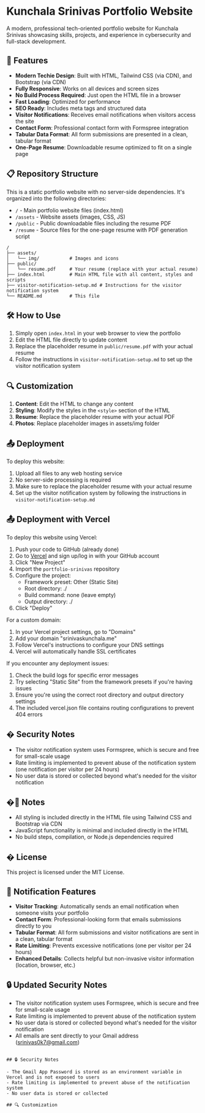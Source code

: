 # Kunchala Srinivas Portfolio Website

A modern, professional tech-oriented portfolio website for Kunchala Srinivas showcasing skills, projects, and experience in cybersecurity and full-stack development.

## 🚀 Features

- **Modern Techie Design**: Built with HTML, Tailwind CSS (via CDN), and Bootstrap (via CDN)
- **Fully Responsive**: Works on all devices and screen sizes
- **No Build Process Required**: Just open the HTML file in a browser
- **Fast Loading**: Optimized for performance
- **SEO Ready**: Includes meta tags and structured data
- **Visitor Notifications**: Receives email notifications when visitors access the site
- **Contact Form**: Professional contact form with Formspree integration
- **Tabular Data Format**: All form submissions are presented in a clean, tabular format
- **One-Page Resume**: Downloadable resume optimized to fit on a single page

## 📋 Repository Structure

This is a static portfolio website with no server-side dependencies. It's organized into the following directories:

- `/` - Main portfolio website files (index.html)
- `/assets` - Website assets (images, CSS, JS)
- `/public` - Public downloadable files including the resume PDF
- `/resume` - Source files for the one-page resume with PDF generation script

```
/
├── assets/
│   └── img/           # Images and icons
├── public/
│   └── resume.pdf     # Your resume (replace with your actual resume)
├── index.html         # Main HTML file with all content, styles and scripts
├── visitor-notification-setup.md # Instructions for the visitor notification system
└── README.md          # This file
```

## 🛠️ How to Use

1. Simply open `index.html` in your web browser to view the portfolio
2. Edit the HTML file directly to update content
3. Replace the placeholder resume in `public/resume.pdf` with your actual resume
4. Follow the instructions in `visitor-notification-setup.md` to set up the visitor notification system

## 🔍 Customization

1. **Content**: Edit the HTML to change any content
2. **Styling**: Modify the styles in the `<style>` section of the HTML
3. **Resume**: Replace the placeholder resume with your actual PDF
4. **Photos**: Replace placeholder images in assets/img folder

## 📤 Deployment

To deploy this website:

1. Upload all files to any web hosting service
2. No server-side processing is required
3. Make sure to replace the placeholder resume with your actual resume
4. Set up the visitor notification system by following the instructions in `visitor-notification-setup.md`

## 📤 Deployment with Vercel

To deploy this website using Vercel:

1. Push your code to GitHub (already done)
2. Go to [Vercel](https://vercel.com) and sign up/log in with your GitHub account
3. Click "New Project"
4. Import the `portfolio-srinivas` repository
5. Configure the project:
   - Framework preset: Other (Static Site)
   - Root directory: ./
   - Build command: none (leave empty)
   - Output directory: ./
6. Click "Deploy"

For a custom domain:
1. In your Vercel project settings, go to "Domains"
2. Add your domain "srinivaskunchala.me"
3. Follow Vercel's instructions to configure your DNS settings
4. Vercel will automatically handle SSL certificates

If you encounter any deployment issues:
1. Check the build logs for specific error messages
2. Try selecting "Static Site" from the framework presets if you're having issues
3. Ensure you're using the correct root directory and output directory settings
4. The included vercel.json file contains routing configurations to prevent 404 errors

## � Security Notes

- The visitor notification system uses Formspree, which is secure and free for small-scale usage
- Rate limiting is implemented to prevent abuse of the notification system (one notification per visitor per 24 hours)
- No user data is stored or collected beyond what's needed for the visitor notification

## �📝 Notes

- All styling is included directly in the HTML file using Tailwind CSS and Bootstrap via CDN
- JavaScript functionality is minimal and included directly in the HTML
- No build steps, compilation, or Node.js dependencies required

## � License

This project is licensed under the MIT License.

## 🔔 Notification Features

- **Visitor Tracking**: Automatically sends an email notification when someone visits your portfolio
- **Contact Form**: Professional-looking form that emails submissions directly to you
- **Tabular Format**: All form submissions and visitor notifications are sent in a clean, tabular format
- **Rate Limiting**: Prevents excessive notifications (one per visitor per 24 hours)
- **Enhanced Details**: Collects helpful but non-invasive visitor information (location, browser, etc.)

## 🔒 Updated Security Notes

- The visitor notification system uses Formspree, which is secure and free for small-scale usage
- Rate limiting is implemented to prevent abuse of the notification system
- No user data is stored or collected beyond what's needed for the visitor notification
- All emails are sent directly to your Gmail address (srinivas0k7@gmail.com)
```

## 🔒 Security Notes

- The Gmail App Password is stored as an environment variable in Vercel and is not exposed to users
- Rate limiting is implemented to prevent abuse of the notification system
- No user data is stored or collected

## 🔍 Customization


